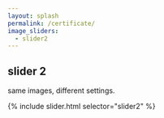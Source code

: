 ```yaml
---
layout: splash
permalink: /certificate/
image_sliders:
  - slider2
---
```


## slider 2

same images, different settings.

{% include slider.html selector="slider2" %}

